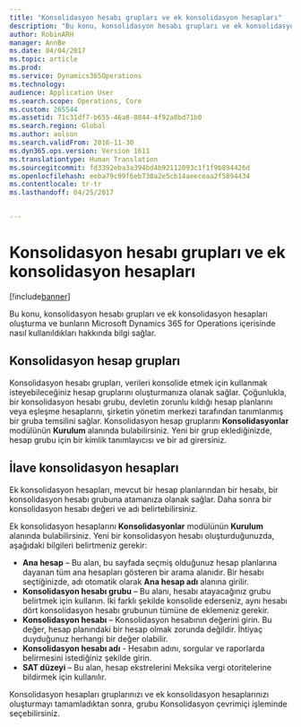 ```yaml
---
title: "Konsolidasyon hesabı grupları ve ek konsolidasyon hesapları"
description: "Bu konu, konsolidasyon hesabı grupları ve ek konsolidasyon hesapları oluşturma ve bunların Microsoft Dynamics 365 for Operations içerisinde nasıl kullanıldıkları hakkında bilgi sağlar."
author: RobinARH
manager: AnnBe
ms.date: 04/04/2017
ms.topic: article
ms.prod: 
ms.service: Dynamics365Operations
ms.technology: 
audience: Application User
ms.search.scope: Operations, Core
ms.custom: 265544
ms.assetid: 71c31df7-b655-46a8-8844-4f92a8bd71b0
ms.search.region: Global
ms.author: aolson
ms.search.validFrom: 2016-11-30
ms.dyn365.ops.version: Version 1611
ms.translationtype: Human Translation
ms.sourcegitcommit: fd3392eba3a394bd4b92112093c1f1f9b894426d
ms.openlocfilehash: eeba79c99f6eb730a2e5cb14aeeceaa2f5894434
ms.contentlocale: tr-tr
ms.lasthandoff: 04/25/2017


---
```


# <a name="consolidation-account-groups-and-additional-consolidation-accounts"></a>Konsolidasyon hesabı grupları ve ek konsolidasyon hesapları

[!include[banner](../includes/banner.md)]


Bu konu, konsolidasyon hesabı grupları ve ek konsolidasyon hesapları oluşturma ve bunların Microsoft Dynamics 365 for Operations içerisinde nasıl kullanıldıkları hakkında bilgi sağlar.

<a name="consolidation-account-groups"></a>Konsolidasyon hesap grupları
----------------------------

Konsolidasyon hesabı grupları, verileri konsolide etmek için kullanmak isteyebileceğiniz hesap gruplarını oluşturmanıza olanak sağlar. Çoğunlukla, bir konsolidasyon hesabı grubu, devletin zorunlu kıldığı hesap planlarını veya eşleşme hesaplarını, şirketin yönetim merkezi tarafından tanımlanmış bir gruba temsilini sağlar. Konsolidasyon hesap gruplarını **Konsolidasyonlar** modülünün **Kurulum** alanında bulabilirsiniz. Yeni bir grup eklediğinizde, hesap grubu için bir kimlik tanımlayıcısı ve bir ad girersiniz.

## <a name="additional-consolidation-accounts"></a>İlave konsolidasyon hesapları
Ek konsolidasyon hesapları, mevcut bir hesap planlarından bir hesabı, bir konsolidasyon hesabı grubuna atamanıza olanak sağlar. Daha sonra bir konsolidasyon hesabı değeri ve adı belirtebilirsiniz. 

Ek konsolidasyon hesaplarını **Konsolidasyonlar** modülünün **Kurulum** alanında bulabilirsiniz. Yeni bir konsolidasyon hesabı oluşturduğunuzda, aşağıdaki bilgileri belirtmeniz gerekir:

-   **Ana hesap** – Bu alan, bu sayfada seçmiş olduğunuz hesap planlarına dayanan tüm ana hesapları gösteren bir arama alanıdır. Bir hesabı seçtiğinizde, adı otomatik olarak **Ana hesap adı** alanına girilir.
-   **Konsolidasyon hesabı grubu** – Bu alanı, hesabı atayacağınız grubu belirtmek için kullanın. İki farklı şekilde konsolide ederseniz, aynı hesabı dört konsolidasyon hesabı grubunun tümüne de eklemeniz gerekir.
-   **Konsolidasyon hesabı** – Konsolidasyon hesabının değerini girin. Bu değer, hesap planındaki bir hesap olmak zorunda değildir. İhtiyaç duyduğunuz herhangi bir değer olabilir.
-   **Konsolidasyon hesabı adı** - Hesabın adını, sorgular ve raporlarda belirmesini istediğiniz şekilde girin.
-   **SAT düzeyi** – Bu alan, hesap ekstrelerini Meksika vergi otoritelerine bildirmek için kullanılır. 

Konsolidasyon hesapları gruplarınızı ve ek konsolidasyon hesaplarınızı oluşturmayı tamamladıktan sonra, grubu Konsolidasyon çevrimiçi işleminde seçebilirsiniz.





